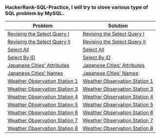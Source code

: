 ### HackerRank-SQL-Practice, I will try to slove various type of SQL problem by MySQL.
| Problem | Solution |
| ------- | -------- |
| [Revising the Select Query I](https://www.hackerrank.com/challenges/revising-the-select-query/problem?isFullScreen=true) | [Revising the Select Query I](https://github.com/SohagMollik/HackerRank-SQL-Practice/blob/main/Solution/Revising%20the%20Select%20Query%20I.sql) |
| [Revising the Select Query II](https://www.hackerrank.com/challenges/revising-the-select-query-2/problem?isFullScreen=true) | [Revising the Select Query II](https://github.com/SohagMollik/HackerRank-SQL-Practice/blob/main/Solution/Revising%20the%20Select%20Query%20II.sql) |
| [Select All](https://www.hackerrank.com/challenges/select-all-sql/problem?isFullScreen=true&h_r=next-challenge&h_v=zen) | [Select All](https://github.com/SohagMollik/HackerRank-SQL-Practice/blob/main/Solution/Select%20All.sql) |
| [Select By ID](https://www.hackerrank.com/challenges/select-by-id/problem?isFullScreen=true&h_r=next-challenge&h_v=zen&h_r=next-challenge&h_v=zen) | [Select By ID](https://github.com/SohagMollik/HackerRank-SQL-Practice/blob/main/Solution/Select%20By%20ID.sql) |
| [Japanese Cities' Attributes](https://www.hackerrank.com/challenges/japanese-cities-attributes/problem?isFullScreen=true) | [Japanese Cities' Attributes](https://github.com/SohagMollik/HackerRank-SQL-Practice/blob/main/Solution/Japanese%20Cities'%20Attributes.sql) |
| [Japanese Cities' Names](https://www.hackerrank.com/challenges/japanese-cities-name/problem?isFullScreen=true&h_r=next-challenge&h_v=zen) | [Japanese Cities' Names](https://github.com/SohagMollik/HackerRank-SQL-Practice/blob/main/Solution/Japanese%20Cities'%20Names.sql) |
| [Weather Observation Station 1](https://www.hackerrank.com/challenges/weather-observation-station-1/problem?isFullScreen=true&h_r=next-challenge&h_v=zen&h_r=next-challenge&h_v=zen) | [Weather Observation Station 1](https://github.com/SohagMollik/HackerRank-SQL-Practice/blob/main/Solution/Weather%20Observation%20Station%201.sql) |
| [Weather Observation Station 3](https://www.hackerrank.com/challenges/weather-observation-station-3/problem?isFullScreen=true&h_r=next-challenge&h_v=zen&h_r=next-challenge&h_v=zen&h_r=next-challenge&h_v=zen) | [Weather Observation Station 3](https://github.com/SohagMollik/HackerRank-SQL-Practice/blob/main/Solution/Weather%20Observation%20Station%203.sql) |  
| [Weather Observation Station 4](https://www.hackerrank.com/challenges/weather-observation-station-4/problem?isFullScreen=true&h_r=next-challenge&h_v=zen&h_r=next-challenge&h_v=zen&h_r=next-challenge&h_v=zen&h_r=next-challenge&h_v=zen) | [Weather Observation Station 4](https://github.com/SohagMollik/HackerRank-SQL-Practice/blob/main/Solution/Weather%20Observation%20Station%204.sql) |
| [Weather Observation Station 5](https://www.hackerrank.com/challenges/weather-observation-station-5/problem?isFullScreen=true&h_r=next-challenge&h_v=zen&h_r=next-challenge&h_v=zen&h_r=next-challenge&h_v=zen&h_r=next-challenge&h_v=zen&h_r=next-challenge&h_v=zen) | [Weather Observation Station 5](https://github.com/SohagMollik/HackerRank-SQL-Practice/blob/main/Solution/Weather%20Observation%20Station%205.sql) | 
| [Weather Observation Station 6](https://www.hackerrank.com/challenges/weather-observation-station-6/problem?isFullScreen=true&h_r=next-challenge&h_v=zen&h_r=next-challenge&h_v=zen&h_r=next-challenge&h_v=zen&h_r=next-challenge&h_v=zen&h_r=next-challenge&h_v=zen&h_r=next-challenge&h_v=zen) | [Weather Observation Station 6](https://github.com/SohagMollik/HackerRank-SQL-Practice/blob/main/Solution/Weather%20Observation%20Station%206.sql) |
| [Weather Observation Station 7](https://www.hackerrank.com/challenges/weather-observation-station-7/problem?isFullScreen=true) | [Weather Observation Station 7](https://github.com/SohagMollik/HackerRank-SQL-Practice/blob/main/Solution/Weather%20Observation%20Station%207.sql) |
| [Weather Observation Station 8](https://www.hackerrank.com/challenges/weather-observation-station-8/problem?isFullScreen=true) | [Weather Observation Station 8](https://github.com/SohagMollik/HackerRank-SQL-Practice/blob/main/Solution/Weather%20Observation%20Station%208.sql) |
